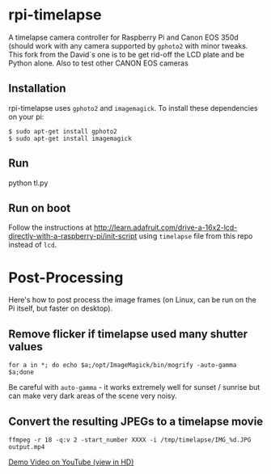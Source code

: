 rpi-timelapse
=============

A timelapse camera controller for Raspberry Pi and Canon EOS 350d (should work with any camera supported by `gphoto2` with minor tweaks.
This fork from the David´s one is to be get rid-off the LCD plate and be Python alone. Also to test other CANON EOS cameras



Installation
------------

rpi-timelapse uses `gphoto2` and `imagemagick`.  To install these dependencies on your pi:

```
$ sudo apt-get install gphoto2
$ sudo apt-get install imagemagick
```

Run
---

python tl.py

Run on boot
-----------

Follow the instructions at <http://learn.adafruit.com/drive-a-16x2-lcd-directly-with-a-raspberry-pi/init-script> using `timelapse` file from this repo instead of `lcd`.


Post-Processing
===============

Here's how to post process the image frames (on Linux, can be run on the Pi itself, but faster on desktop).

Remove flicker if timelapse used many shutter values
----------------------------------------------------

```
for a in *; do echo $a;/opt/ImageMagick/bin/mogrify -auto-gamma $a;done
```

Be careful with `auto-gamma` - it works extremely well for sunset / sunrise but can make very dark areas of the scene very noisy.

Convert the resulting JPEGs to a timelapse movie
------------------------------------------------

```
ffmpeg -r 18 -q:v 2 -start_number XXXX -i /tmp/timelapse/IMG_%d.JPG output.mp4
```



[Demo Video on YouTube (view in HD)](http://www.youtube.com/watch?v=AZbK4acS5Mc)
